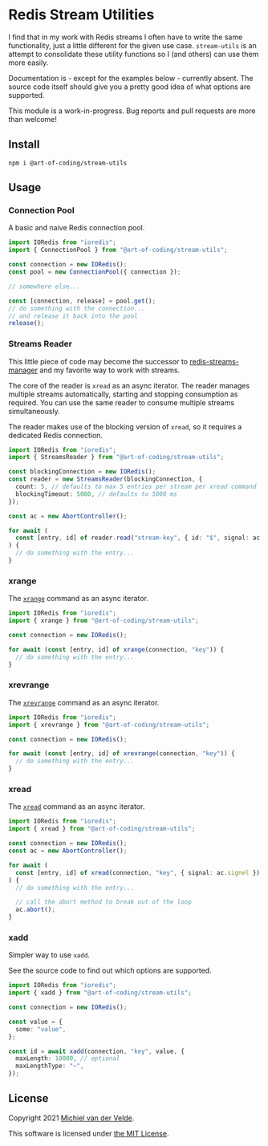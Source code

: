 # Redis Stream Utilities

I find that in my work with Redis streams I often have to write the same
functionality, just a little different for the given use case. `stream-utils` is
an attempt to consolidate these utility functions so I (and others) can use them
more easily.

Documentation is - except for the examples below - currently absent. The source
code itself should give you a pretty good idea of what options are supported.

This module is a work-in-progress. Bug reports and pull requests are more than
welcome!

## Install

```
npm i @art-of-coding/stream-utils
```

## Usage

### Connection Pool

A basic and naive Redis connection pool.

```typescript
import IORedis from "ioredis";
import { ConnectionPool } from "@art-of-coding/stream-utils";

const connection = new IORedis();
const pool = new ConnectionPool({ connection });

// somewhere else...

const [connection, release] = pool.get();
// do something with the connection...
// and release it back into the pool
release();
```

### Streams Reader

This little piece of code may become the successor to
[redis-streams-manager](https://github.com/MichielvdVelde/redis-streams-manager)
and my favorite way to work with streams.

The core of the reader is `xread` as an async iterator. The reader manages
multiple streams automatically, starting and stopping consumption as required.
You can use the same reader to consume multiple streams simultaneously.

The reader makes use of the blocking version of `xread`, so it requires a
dedicated Redis connection.

```typescript
import IORedis from "ioredis";
import { StreamsReader } from "@art-of-coding/stream-utils";

const blockingConnection = new IORedis();
const reader = new StreamsReader(blockingConnection, {
  count: 5, // defaults to max 5 entries per stream per xread command
  blockingTimeout: 5000, // defaults to 5000 ms
});

const ac = new AbortController();

for await (
  const [entry, id] of reader.read("stream-key", { id: "$", signal: ac.signal })
) {
  // do something with the entry...
}
```

### xrange

The [`xrange`](https://redis.io/commands/xrange) command as an async iterator.

```typescript
import IORedis from "ioredis";
import { xrange } from "@art-of-coding/stream-utils";

const connection = new IORedis();

for await (const [entry, id] of xrange(connection, "key")) {
  // do something with the entry...
}
```

### xrevrange

The [`xrevrange`](https://redis.io/commands/xrevrange) command as an async
iterator.

```typescript
import IORedis from "ioredis";
import { xrevrange } from "@art-of-coding/stream-utils";

const connection = new IORedis();

for await (const [entry, id] of xrevrange(connection, "key")) {
  // do something with the entry...
}
```

### xread

The [`xread`](https://redis.io/commands/xread) command as an async iterator.

```typescript
import IORedis from "ioredis";
import { xread } from "@art-of-coding/stream-utils";

const connection = new IORedis();
const ac = new AbortController();

for await (
  const [entry, id] of xread(connection, "key", { signal: ac.signel })
) {
  // do something with the entry...

  // call the abort method to break out of the loop
  ac.abort();
}
```

### xadd

Simpler way to use `xadd`.

See the source code to find out which options are supported.

```typescript
import IORedis from "ioredis";
import { xadd } from "@art-of-coding/stream-utils";

const connection = new IORedis();

const value = {
  some: "value",
};

const id = await xadd(connection, "key", value, {
  maxLength: 10000, // optional
  maxLengthType: "~",
});
```

## License

Copyright 2021 [Michiel van der Velde](https://michielvdvelde.nl).

This software is licensed under [the MIT License](LICENSE).
